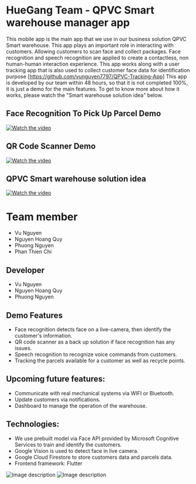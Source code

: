 # HueGang Team - QPVC Smart warehouse manager app
This mobile app is the main app that we use in our business solution QPVC Smart warehouse. This app plays an important role in interacting with customers. Allowing customers to scan face and collect packages.
Face recognition and speech recognition are applied to create a contactless, non human-human interaction experience.
This app works along with a user tracking app that is also used to collect customer face data for identification purpose [https://github.com/vunguyen7797/QPVC-Tracking-App]
This app is developed by our team within 48 hours, so that it is not completed 100%, it is just a demo for the main features. To get to know more about how it works, please watch the "Smart warehouse solution idea" below.

## Face Recognition To Pick Up Parcel Demo
[![Watch the video](https://firebasestorage.googleapis.com/v0/b/qpv-face-scanner.appspot.com/o/client_app_screenshot%2FScreen%20Shot%202020-11-21%20at%208.40.29%20PM.png?alt=media&token=0d452ba0-69b0-4f5e-9771-1ac90e4c5d47)](https://youtu.be/bVpCCP49mBQ)

## QR Code Scanner Demo
[![Watch the video](https://firebasestorage.googleapis.com/v0/b/qpv-face-scanner.appspot.com/o/client_app_screenshot%2FScreen%20Shot%202020-11-21%20at%206.56.05%20PM.png?alt=media&token=98207c11-4587-4708-8cc5-0fa319fcb799)](https://youtu.be/VWfBsEeA8s4)

## QPVC Smart warehouse solution idea
[![Watch the video](https://firebasestorage.googleapis.com/v0/b/qpv-face-scanner.appspot.com/o/client_app_screenshot%2FScreen%20Shot%202020-11-21%20at%207.25.55%20PM.png?alt=media&token=3faa5632-2d9a-44c6-85e1-dc7f55197198)](https://youtu.be/DiAPua41We4)

# Team member
* Vu Nguyen
* Nguyen Hoang Quy
* Phuong Nguyen
* Phan Thien Chi

## Developer
* Vu Nguyen
* Nguyen Hoang Quy
* Phuong Nguyen

## Demo Features
* Face recognition detects face on a live-camera, then identify the customer's information.
* QR code scanner as a back up solution if face recognition has any issues.
* Speech recognition to recognize voice commands from customers.
* Tracking the parcels available for a customer as well as recycle points.

## Upcoming future features:
* Communicate with real mechanical systems via WIFI or Bluetooth.
* Update customers via notifications.
* Dashboard to manage the operation of the warehouse.

## Technologies:
* We use prebuilt model via Face API provided by Microsoft Cognitive Services to train and identify the customers.
* Google Vision is used to detect face in live camera.
* Google Cloud Firestore to store customers data and parcels data.
* Frontend framework: Flutter

![Image description](https://firebasestorage.googleapis.com/v0/b/qpv-face-scanner.appspot.com/o/client_app_screenshot%2Fwarehouse_diagram.png?alt=media&token=87a3ea03-a7ea-47d8-8d93-0325e9387961) 
![Image description](https://firebasestorage.googleapis.com/v0/b/qpv-face-scanner.appspot.com/o/client_app_screenshot%2FScreen%20Shot%202020-11-21%20at%208.54.04%20PM.png?alt=media&token=0e11ebab-75a0-45f0-a741-1589a4d3b7bc) 


